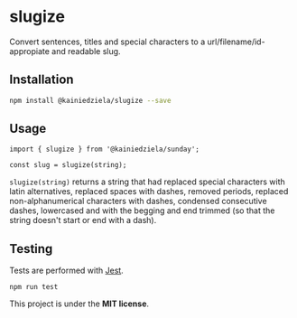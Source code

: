 # slugize

Convert sentences, titles and special characters to a url/filename/id-appropiate and readable slug.

## Installation

```bash
npm install @kainiedziela/slugize --save
```

## Usage

```JS
import { slugize } from '@kainiedziela/sunday';

const slug = slugize(string);
```

`slugize(string)` returns a string that had replaced special characters with latin alternatives, replaced spaces with dashes, removed periods, replaced non-alphanumerical characters with dashes, condensed consecutive dashes, lowercased and with the begging and end trimmed (so that the string doesn't start or end with a dash).

## Testing

Tests are performed with [Jest](https://jestjs.io/en/).

`npm run test`

This project is under the **MIT license**.
